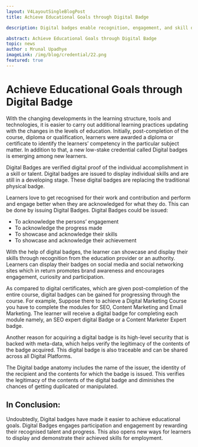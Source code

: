 ```yaml
---
layout: V4LayoutSingleBlogPost
title: Achieve Educational Goals through Digital Badge

description: Digital badges enable recognition, engagement, and skill display, facilitating educational goals and promoting learner participation and employment opportunities.

abstract: Achieve Educational Goals through Digital Badge 
topic: news
author : Mrunal Upadhye
imageLink: /img/blog/credential/22.png
featured: true
---
```

# Achieve Educational Goals through Digital Badge

With the changing developments in the learning structure, tools and technologies, it is easier to carry out additional learning practices updating with the changes in the levels of education. Initially, post-completion of the course, diploma or qualification, learners were awarded a diploma or certificate to identify the learners’ competency in the particular subject matter. In addition to that, a new low-stake credential called Digital badges is emerging among new learners.

Digital Badges are verified digital proof of the individual accomplishment in a skill or talent. Digital badges are issued to display individual skills and are still in a developing stage. These digital badges are replacing the traditional physical badge.

Learners love to get recognised for their work and contribution and perform and engage better when they are acknowledged for what they do. This can be done by issuing Digital Badges. Digital Badges could be issued:

- To acknowledge the persons’ engagement
- To acknowledge the progress made
- To showcase and acknowledge their skills
- To showcase and acknowledge their achievement

With the help of digital badges, the learner can showcase and display their skills through recognition from the education provider or an authority. Learners can display their badges on social media and social networking sites which in return promotes brand awareness and encourages engagement, curiosity and participation.

As compared to digital certificates, which are given post-completion of the entire course, digital badges can be gained for progressing through the course. For example, Suppose there to achieve a Digital Marketing Course you have to complete the modules for SEO, Content Marketing and Email Marketing. The learner will receive a digital badge for completing each module namely, an SEO expert digital Badge or a Content Marketer Expert badge.

Another reason for acquiring a digital badge is its high-level security that is backed with meta-data, which helps verify the legitimacy of the contents of the badge acquired. This digital badge is also traceable and can be shared across all Digital Platforms.

The Digital badge anatomy includes the name of the issuer, the identity of the recipient and the contents for which the badge is issued. This verifies the legitimacy of the contents of the digital badge and diminishes the chances of getting duplicated or manipulated.

## In Conclusion:

Undoubtedly, Digital badges have made it easier to achieve educational goals. Digital Badges engages participation and engagement by rewarding their recognised talent and progress. This also opens new ways for learners to display and demonstrate their achieved skills for employment.
